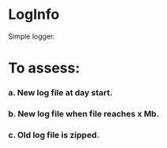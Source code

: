 # LogInfo
Simple logger.

# To assess:
### a. New log file at day start.
### b. New log file when file reaches x Mb.
### c. Old log file is zipped.
